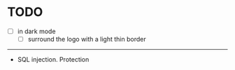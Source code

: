 # TODO

- [ ] in dark mode
    - [ ] surround the logo with a light thin border

----

- SQL injection. Protection